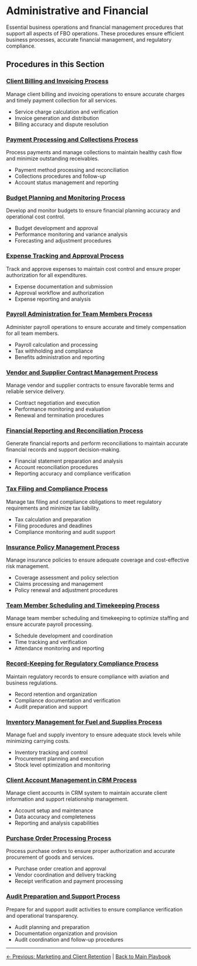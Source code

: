 # Administrative and Financial

Essential business operations and financial management procedures that support all aspects of FBO operations. These procedures ensure efficient business processes, accurate financial management, and regulatory compliance.

## Procedures in this Section

### [Client Billing and Invoicing Process](01-client-billing-invoicing.md)

Manage client billing and invoicing operations to ensure accurate charges and timely payment collection for all services.

- Service charge calculation and verification
- Invoice generation and distribution
- Billing accuracy and dispute resolution

### [Payment Processing and Collections Process](02-payment-processing-collections.md)

Process payments and manage collections to maintain healthy cash flow and minimize outstanding receivables.

- Payment method processing and reconciliation
- Collections procedures and follow-up
- Account status management and reporting

### [Budget Planning and Monitoring Process](03-budget-planning-monitoring.md)

Develop and monitor budgets to ensure financial planning accuracy and operational cost control.

- Budget development and approval
- Performance monitoring and variance analysis
- Forecasting and adjustment procedures

### [Expense Tracking and Approval Process](04-expense-tracking-approval.md)

Track and approve expenses to maintain cost control and ensure proper authorization for all expenditures.

- Expense documentation and submission
- Approval workflow and authorization
- Expense reporting and analysis

### [Payroll Administration for Team Members Process](05-payroll-administration.md)

Administer payroll operations to ensure accurate and timely compensation for all team members.

- Payroll calculation and processing
- Tax withholding and compliance
- Benefits administration and reporting

### [Vendor and Supplier Contract Management Process](06-vendor-supplier-contracts.md)

Manage vendor and supplier contracts to ensure favorable terms and reliable service delivery.

- Contract negotiation and execution
- Performance monitoring and evaluation
- Renewal and termination procedures

### [Financial Reporting and Reconciliation Process](07-financial-reporting-reconciliation.md)

Generate financial reports and perform reconciliations to maintain accurate financial records and support decision-making.

- Financial statement preparation and analysis
- Account reconciliation procedures
- Reporting accuracy and compliance verification

### [Tax Filing and Compliance Process](08-tax-filing-compliance.md)

Manage tax filing and compliance obligations to meet regulatory requirements and minimize tax liability.

- Tax calculation and preparation
- Filing procedures and deadlines
- Compliance monitoring and audit support

### [Insurance Policy Management Process](09-insurance-policy-management.md)

Manage insurance policies to ensure adequate coverage and cost-effective risk management.

- Coverage assessment and policy selection
- Claims processing and management
- Policy renewal and adjustment procedures

### [Team Member Scheduling and Timekeeping Process](10-employee-scheduling-timekeeping.md)

Manage team member scheduling and timekeeping to optimize staffing and ensure accurate payroll processing.

- Schedule development and coordination
- Time tracking and verification
- Attendance monitoring and reporting

### [Record-Keeping for Regulatory Compliance Process](11-regulatory-record-keeping.md)

Maintain regulatory records to ensure compliance with aviation and business regulations.

- Record retention and organization
- Compliance documentation and verification
- Audit preparation and support

### [Inventory Management for Fuel and Supplies Process](12-inventory-management.md)

Manage fuel and supply inventory to ensure adequate stock levels while minimizing carrying costs.

- Inventory tracking and control
- Procurement planning and execution
- Stock level optimization and monitoring

### [Client Account Management in CRM Process](13-client-account-crm.md)

Manage client accounts in CRM system to maintain accurate client information and support relationship management.

- Account setup and maintenance
- Data accuracy and completeness
- Reporting and analysis capabilities

### [Purchase Order Processing Process](14-purchase-order-processing.md)

Process purchase orders to ensure proper authorization and accurate procurement of goods and services.

- Purchase order creation and approval
- Vendor coordination and delivery tracking
- Receipt verification and payment processing

### [Audit Preparation and Support Process](15-audit-preparation-support.md)

Prepare for and support audit activities to ensure compliance verification and operational transparency.

- Audit planning and preparation
- Documentation organization and provision
- Audit coordination and follow-up procedures

---
[← Previous: Marketing and Client Retention](../05-marketing-client-retention/README.md) | [Back to Main Playbook](../../README.md)
